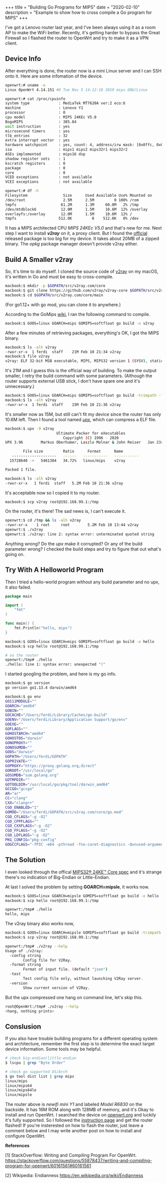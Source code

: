 +++
title = "Building Go Programs for MIPS"
date = "2020-02-10"
description = "Example to show how to cross compile a Go program for MIPS"
+++

I've got a Lenovo router last year, and I've been always using it as a room AP to
 make the WiFi better. Recently, it's getting harder to bypass the Great Firewall
so I flashed the router to OpenWrt and try to make it as a VPN client.

## Device Info

After everything is done, the router now is a mini Linux server and I can SSH onto it.
Here are some infomation of the device.

```sh
openwrt:# uname -a
Linux OpenWrt 4.14.151 #0 Tue Nov 5 14:12:18 2019 mips GNU/Linux

openwrt:# cat /proc/cpuinfo
system type	            : MediaTek MT7620A ver:2 eco:6
machine	                : Lenovo Y1
processor	            : 0
cpu model	            : MIPS 24KEc V5.0
BogoMIPS	            : 385.84
wait instruction	    : yes
microsecond timers	    : yes
tlb_entries	            : 32
extra interrupt vector	: yes
hardware watchpoint	    : yes, count: 4, address/irw mask: [0x0ffc, 0x0ffc, 0x0ffb, 0x0ffb]
isa	                    : mips1 mips2 mips32r1 mips32r2
ASEs implemented	    : mips16 dsp
shadow register sets	: 1
kscratch registers	    : 0
package	                : 0
core	                : 0
VCED exceptions	        : not available
VCEI exceptions	        : not available

openwrt:# df -h
Filesystem                Size      Used Available Use% Mounted on
/dev/root                 2.5M      2.5M         0 100% /rom
tmpfs                    61.2M      1.3M     60.0M   2% /tmp
/dev/mtdblock6           12.0M      1.5M     10.6M  12% /overlay
overlayfs:/overlay       12.0M      1.5M     10.6M  12% /
tmpfs                   512.0K         0    512.0K   0% /dev
```

It has a MIPS architected CPU *MIPS 24KEc V5.0* and that's new for me. Next step
 I want to install ***v2ray*** on it, a proxy client. But I found the [official](https://github.com/v2ray/v2ray-core/releases)
 released package is too big for my device. It takes about 20MB of a zipped binary.
The *opkg* package manager doesn't provide v2ray either.

## Build A Smaller v2ray

So, it's time to do myself. I cloned the source code of [v2ray](https://github.com/v2ray/v2ray-core) 
on my macOS, it's written in Go and must be easy to cross-compile.

```sh
macbook:$ mkdir -p $GOPATH/src/v2ray.com/core
macbook:$ git clone https://github.com/v2ray/v2ray-core $GOPATH/src/v2ray.com/core
macbook:$ cd $GOPATH/src/v2ray.com/core/main
```

(For go1.12+ with go mod, you can clone it to anywhere.)

According to the GoMips [wiki](https://github.com/golang/go/wiki/GoMips), I ran the
following command to compile.
```sh
macbook:$ GOOS=linux GOARCH=mips GOMIPS=softfloat go build -o v2ray
```
After a few minutes of retrieving packages, everything's OK, I got the MIPS binary. 

```sh
macbook:$ ls -alh v2ray
-rwxr-xr-x  1 ferdi  staff    21M Feb 10 21:34 v2ray
macbook:$ file v2ray
v2ray: ELF 32-bit MSB executable, MIPS, MIPS32 version 1 (SYSV), statically linked, stripped
```

It's 21M and I guess this is the official way of building. To make the output smaller, 
I retry the build command with some parameters. (Although the router supports 
external USB stick, I don't have spare one and it's unnecessary.)

```sh
macbook:$ GOOS=linux GOARCH=mips GOMIPS=softfloat go build -trimpath -ldflags="-s -w" -o v2ray
macbook:$ ls -alh v2ray
-rwxr-xr-x  1 ferdi  staff    15M Feb 10 21:36 v2ray
```

It's smaller now as 15M, but still can't fit my device since the router
 has only 10.6M left. Then I found a tool named *[upx](https://upx.github.io/)*, 
 which can compress a ELF file.

```sh
macbook:$ upx -9 v2ray
                       Ultimate Packer for eXecutables
                          Copyright (C) 1996 - 2020
UPX 3.96        Markus Oberhumer, Laszlo Molnar & John Reiser   Jan 23rd 2020

        File size         Ratio      Format      Name
   --------------------   ------   -----------   -----------
  15728640 ->   5461384   34.72%   linux/mips    v2ray

Packed 1 file.

macbook:$ ls -alh v2ray
-rwxr-xr-x   1 ferdi  staff   5.2M Feb 10 21:36 v2ray
```

It's acceptable now so I copied it to my router.

```sh
macbook:$ scp v2ray root@192.168.99.1:/tmp
```

On the router, it's there! The sad news is, I can't execute it.

```sh
openwrt:$ cd /tmp && ls -alh v2ray
-rwxr-xr-x    1 root     root        5.2M Feb 10 13:44 v2ray
openwrt:$ ./v2ray
openwrt:$ ./v2ray: line 2: syntax error: unterminated quoted string
```

Anything wrong? Do the *upx* make it corrupted? Or any of the build parameter wrong?
I checked the build steps and try to figure that out what's going on.

## Try With A Helloworld Program

Then I tried a hello-world program without any build parameter and no upx, it also failed.

```go
package main

import (
	"fmt"
)

func main() {
	fmt.Println("hello, mips")
}
```

```sh
macbook:$ GOOS=linux GOARCH=mips GOMIPS=softfloat go build -o hello
macbook:$ scp hello root@192.168.99.1:/tmp

# on the router
openwrt:/tmp# ./hello
./hello: line 1: syntax error: unexpected "("
```

I started googling the problem, and here is my go info.

```sh
macbook:$ go version
go version go1.13.4 darwin/amd64

macbook:$ go env
GO111MODULE=""
GOARCH="amd64"
GOBIN=""
GOCACHE="/Users/ferdi/Library/Caches/go-build"
GOENV="/Users/ferdi/Library/Application Support/go/env"
GOEXE=""
GOFLAGS=""
GOHOSTARCH="amd64"
GOHOSTOS="darwin"
GONOPROXY=""
GONOSUMDB=""
GOOS="darwin"
GOPATH="/Users/ferdi/GOPATH"
GOPRIVATE=""
GOPROXY="https://proxy.golang.org,direct"
GOROOT="/usr/local/go"
GOSUMDB="sum.golang.org"
GOTMPDIR=""
GOTOOLDIR="/usr/local/go/pkg/tool/darwin_amd64"
GCCGO="gccgo"
AR="ar"
CC="clang"
CXX="clang++"
CGO_ENABLED="1"
GOMOD="/Users/ferdi/GOPATH/src/v2ray.com/core/go.mod"
CGO_CFLAGS="-g -O2"
CGO_CPPFLAGS=""
CGO_CXXFLAGS="-g -O2"
CGO_FFLAGS="-g -O2"
CGO_LDFLAGS="-g -O2"
PKG_CONFIG="pkg-config"
GOGCCFLAGS="-fPIC -m64 -pthread -fno-caret-diagnostics -Qunused-arguments -fmessage-length=0 -fdebug-prefix-map=/var/folders/zs/fbr4t1hd1p52lw7vfz084rcm0000gn/T/go-build718094728=/tmp/go-build -gno-record-gcc-switches -fno-common"
```

## The Solution
I even looked through the offical [MIPS32® 24KE™ Core spec](https://www.mips.com/downloads/the-mips32-24ke-core-family-high-performance-risc-cores-with-dsp-enhancements/)
and it's strange there's no indication of Big-Endian or Little-Endian.

At last I solved the problem by setting **GOARCH=mipsle**, it works now.

```sh
macbook:$ GOOS=linux GOARCH=mipsle GOMIPS=softfloat go build -o hello
macbook:$ scp hello root@192.168.99.1:/tmp

openwrt:/tmp# ./hello
hello, mips
```

The v2ray binary also works now, 
```sh
macbook:$ GOOS=linux GOARCH=mipsle GOMIPS=softfloat go build -trimpath -ldflags="-s -w" -o v2ray
macbook:$ scp v2ray root@192.168.99.1:/tmp

openwrt:/tmp# ./v2ray --help
Usage of ./v2ray:
  -config string
    	Config file for V2Ray.
  -format string
    	Format of input file. (default "json")
  -test
    	Test config file only, without launching V2Ray server.
  -version
    	Show current version of V2Ray.
```

But the upx compressed one hang on command line, let's skip this.
```sh
root@OpenWrt:/tmp# ./v2ray --help
<hang, nothing prints>
```

## Conslusion

If you also have trouble building programs for a different operating system
and architecture, remember the first step is to determine the exact target 
device information. Some tools may be helpful.

```sh
# check big-endian/little-endian
$ lscpu | grep "Byte Order"

# check go supported OS/Arch
$ go tool dist list | grep mips
linux/mips
linux/mips64
linux/mips64le
linux/mipsle
```

The router above is *newifi mini Y1* and labeled *Model R6830* on the backside.
It has 16M ROM along with 128MB of memory, and it's Okay to install and run
OpenWrt. I searched the device on [openwrt.org](https://openwrt.org/toh/start) and
luckily it's fully supported. So I followed the [instruction page](`https://openwrt.org/toh/lenovo/lenovo_y1_v1`) 
and get the router flashed!
If you're insterested on how to flash the router, just leave a comment below and 
I may write another post on how to install and configure OpenWrt.


**References**

\[1\] StackOverflow: Writing and Compiling Program For OpenWrt.
https://stackoverflow.com/questions/55878437/writing-and-compiling-program-for-openwrt/60161561#60161561

\[2\] Wikipedia: Endianness
https://en.wikipedia.org/wiki/Endianness
